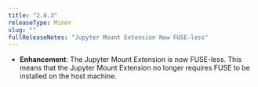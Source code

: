 ```yaml
---
title: "2.8.3"
releaseType: Minor 
slug: ""
fullReleaseNotes: "Jupyter Mount Extension Now FUSE-less"
---
```


- **Enhancement**: The Jupyter Mount Extension is now FUSE-less. This means that the Jupyter Mount Extension no longer requires FUSE to be installed on the host machine. 